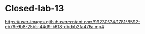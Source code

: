 # Closed-lab-13




https://user-images.githubusercontent.com/99230624/178158592-eb79e9b8-25bb-44d9-b618-dbdbb2fa476a.mp4

